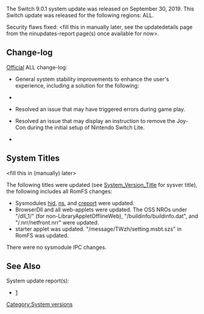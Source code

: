 The Switch 9.0.1 system update was released on September 30, 2019. This
Switch update was released for the following regions: ALL.

Security flaws fixed: \<fill this in manually later, see the
updatedetails page from the ninupdates-report page(s) once available for
now\>.

## Change-log

[Official](https://en-americas-support.nintendo.com/app/answers/detail/a_id/22525/p/897)
ALL change-log:

  - General system stability improvements to enhance the user's
    experience, including a solution for the following:

  - 
  - Resolved an issue that may have triggered errors during game play.

  - Resolved an issue that may display an instruction to remove the
    Joy-Con during the initial setup of Nintendo Switch Lite.

  - 
## System Titles

\<fill this in (manually) later\>

The following titles were updated (see
[System\_Version\_Title](System%20Version%20Title.md "wikilink") for
sysver title), the following includes all RomFS changes:

  - Sysmodules [hid](HID%20services.md "wikilink"),
    [ns](NS%20Services.md "wikilink"), and
    [creport](Creport.md "wikilink") were updated.
  - BrowserDll and all web-applets were updated. The OSS NROs under
    "/dll\_1/" (for non-LibraryAppletOfflineWeb),
    "/buildinfo/buildinfo.dat", and "/.nrr/netfront.nrr" were updated.
  - starter applet was updated. "/message/TWzh/setting.msbt.szs" in
    RomFS was updated.

There were no sysmodule IPC changes.

## See Also

System update report(s):

  - [1](https://yls8.mtheall.com/ninupdates/reports.php?date=09-30-19_08-05-09&sys=hac)

[Category:System versions](Category:System_versions "wikilink")
